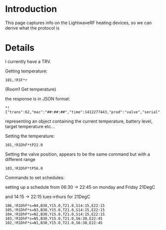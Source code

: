 # Introduction #

This page captures info on the LightwaveRF heating devices, so we can derive what the protocol is


# Details #

I currently have a TRV.

Getting temperature:

```
101,!R1F*r
```
(Room1 Get temperature)

the response is in JSON format:

```
*!{"trans":62,"mac":"##:##:##","time":1412277443,"prod":"valve","serial":"######","signal":0,"type":"temp","batt":2.50,"ver":56,"state":"run","cTemp":21.5,"cTarg":22.0,"output":100,"nTarg":18.0,"nSlot":"06:00","prof":4}
```

representing an object containing the current temperature, battery level, target temperature etc...

Setting the temperature:
```
101,!R1DhF*tP22.0
```

Setting the valve position, appears to be the same command but with a different range
```
103,!R1DhF*tP56.0
```

Commands to set schedules:

setting up a schedule from 06:30 -> 22:45 on monday and Friday 21DegC

and 14:15 -> 22:15 tues->thurs for 21DegC

```
106,!R1DhF*s=N4,B30,Y15.0,T21.0,S14:15,E22:15
105,!R1DhF*s=N3,B30,Y15.0,T21.0,S14:15,E22:15
104,!R1DhF*s=N2,B30,Y15.0,T21.0,S14:15,E22:15
103,!R1DhF*s=N5,B30,Y15.0,T21.0,S6:30,E22:45
102,!R1DhF*s=N1,B30,Y15.0,T21.0,S6:30,E22:45
```